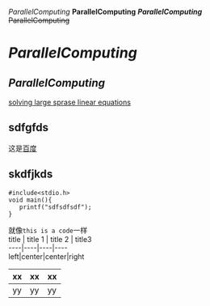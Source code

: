 *ParallelComputing*
**ParallelComputing**
***ParallelComputing***
~~ParallelComputing~~

*ParallelComputing*
==============
*ParallelComputing*
-----------------

[solving large sprase linear equations](http://github.com/williamliuc/)  
## sdfgfds  
这是[百度](http://www.baidu.com)  
## skdfjkds  
    #include<stdio.h>
    void main(){
       printf("sdfsdfsdf");
    }


就像`this is a code`一样  
title | title 1 | title 2 | title3  
----|----|----|----  
left|center|center|right  
  
  xx|xx|xx  
  ----|----|----  
  yy|yy|yy
